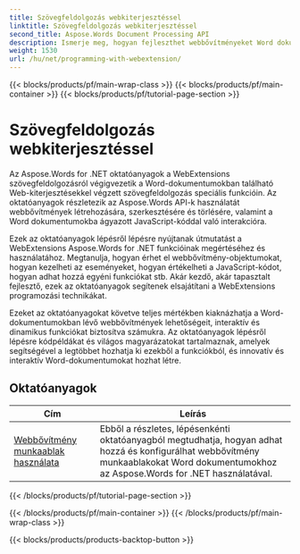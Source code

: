 ```yaml
---
title: Szövegfeldolgozás webkiterjesztéssel
linktitle: Szövegfeldolgozás webkiterjesztéssel
second_title: Aspose.Words Document Processing API
description: Ismerje meg, hogyan fejleszthet webbővítményeket Word dokumentumokhoz az Aspose.Words for .NET segítségével. Ismerje meg, hogyan hozhat létre, módosíthat és testreszabhat webbővítményeket, valamint hogyan integrálhatja őket Word-dokumentumaiba.
weight: 1530
url: /hu/net/programming-with-webextension/
---
```


{{< blocks/products/pf/main-wrap-class >}}
{{< blocks/products/pf/main-container >}}
{{< blocks/products/pf/tutorial-page-section >}}

# Szövegfeldolgozás webkiterjesztéssel

Az Aspose.Words for .NET oktatóanyagok a WebExtensions szövegfeldolgozásról végigvezetik a Word-dokumentumokban található Web-kiterjesztésekkel végzett szövegfeldolgozás speciális funkcióin. Az oktatóanyagok részletezik az Aspose.Words API-k használatát webbővítmények létrehozására, szerkesztésére és törlésére, valamint a Word dokumentumokba ágyazott JavaScript-kóddal való interakcióra.

Ezek az oktatóanyagok lépésről lépésre nyújtanak útmutatást a WebExtensions Aspose.Words for .NET funkcióinak megértéséhez és használatához. Megtanulja, hogyan érhet el webbővítmény-objektumokat, hogyan kezelheti az eseményeket, hogyan értékelheti a JavaScript-kódot, hogyan adhat hozzá egyéni funkciókat stb. Akár kezdő, akár tapasztalt fejlesztő, ezek az oktatóanyagok segítenek elsajátítani a WebExtensions programozási technikákat.

Ezeket az oktatóanyagokat követve teljes mértékben kiaknázhatja a Word-dokumentumokban lévő webbővítmények lehetőségeit, interaktív és dinamikus funkciókat biztosítva számukra. Az oktatóanyagok lépésről lépésre kódpéldákat és világos magyarázatokat tartalmaznak, amelyek segítségével a legtöbbet hozhatja ki ezekből a funkciókból, és innovatív és interaktív Word-dokumentumokat hozhat létre.

## Oktatóanyagok
| Cím | Leírás |
| --- | --- |
| [Webbővítmény munkaablak használata](./using-web-extension-task-panes/) | Ebből a részletes, lépésenkénti oktatóanyagból megtudhatja, hogyan adhat hozzá és konfigurálhat webbővítmény munkaablakokat Word dokumentumokhoz az Aspose.Words for .NET használatával. |
{{< /blocks/products/pf/tutorial-page-section >}}

{{< /blocks/products/pf/main-container >}}
{{< /blocks/products/pf/main-wrap-class >}}

{{< blocks/products/products-backtop-button >}}
